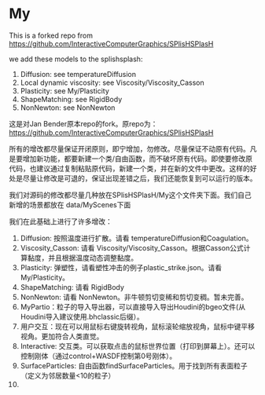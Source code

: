 # My
This is a forked repo from https://github.com/InteractiveComputerGraphics/SPlisHSPlasH

we add these models to the splishsplash:
1. Diffusion: see temperatureDiffusion
2. Local dynamic viscosity: see Viscosity/Viscosity_Casson
3. Plasticity: see My/Plasticity
4. ShapeMatching: see RigidBody
5. NonNewton: see NonNewton

这是对Jan Bender原本repo的fork。原repo为：https://github.com/InteractiveComputerGraphics/SPlisHSPlasH

所有的增改都尽量保证开闭原则，即宁增加，勿修改。尽量保证不动原有代码。凡是要增加新功能，都要新建一个类/自由函数，而不破坏原有代码。即使要修改原代码，也建议通过复制粘贴原代码，新建一个类，并在新的文件中更改。这样的好处是尽量让修改是可退的，保证出现差错之后，我们还能恢复到可以运行的版本。

我们对源码的修改都尽量几种放在SPlisHSPlasH/My这个文件夹下面。我们自己新增的场景都放在 data/MyScenes下面


我们在此基础上进行了许多增改：
1. Diffusion: 按照温度进行扩散。请看 temperatureDiffusion和Coagulation。
2. Viscosity_Casson: 请看 Viscosity/Viscosity_Casson。根据Casson公式计算黏度，并且根据温度动态调整黏度。
3. Plasticity: 弹塑性，请看塑性冲击的例子plastic_strike.json。请看 My/Plasticity。
4. ShapeMatching: 请看 RigidBody
5. NonNewton: 请看 NonNewton。非牛顿剪切变稀和剪切变稠。暂未完善。
6. MyPartio：粒子的导入导出器，可以直接导入导出Houdini的bgeo文件(从Houdini导入建议使用.bhclassic后缀）。
7. 用户交互：现在可以用鼠标右键旋转视角，鼠标滚轮缩放视角，鼠标中键平移视角。更加符合人类直觉。
8. Interactive: 交互类。可以获取点击的鼠标世界位置（打印到屏幕上）。还可以控制刚体（通过control+WASDF控制第0号刚体）。
9. SurfaceParticles: 自由函数findSurfaceParticles。用于找到所有表面粒子（定义为邻居数量<10的粒子）
10. 